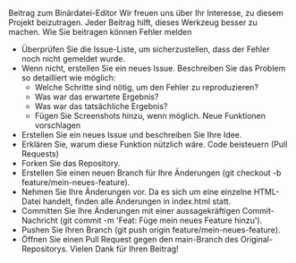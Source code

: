 Beitrag zum Binärdatei-Editor
Wir freuen uns über Ihr Interesse, zu diesem Projekt beizutragen. Jeder Beitrag hilft, dieses Werkzeug besser zu machen.
Wie Sie beitragen können
Fehler melden
 * Überprüfen Sie die Issue-Liste, um sicherzustellen, dass der Fehler noch nicht gemeldet wurde.
 * Wenn nicht, erstellen Sie ein neues Issue. Beschreiben Sie das Problem so detailliert wie möglich:
   * Welche Schritte sind nötig, um den Fehler zu reproduzieren?
   * Was war das erwartete Ergebnis?
   * Was war das tatsächliche Ergebnis?
   * Fügen Sie Screenshots hinzu, wenn möglich.
Neue Funktionen vorschlagen
 * Erstellen Sie ein neues Issue und beschreiben Sie Ihre Idee.
 * Erklären Sie, warum diese Funktion nützlich wäre.
Code beisteuern (Pull Requests)
 * Forken Sie das Repository.
 * Erstellen Sie einen neuen Branch für Ihre Änderungen (git checkout -b feature/mein-neues-feature).
 * Nehmen Sie Ihre Änderungen vor. Da es sich um eine einzelne HTML-Datei handelt, finden alle Änderungen in index.html statt.
 * Committen Sie Ihre Änderungen mit einer aussagekräftigen Commit-Nachricht (git commit -m 'Feat: Füge mein neues Feature hinzu').
 * Pushen Sie Ihren Branch (git push origin feature/mein-neues-feature).
 * Öffnen Sie einen Pull Request gegen den main-Branch des Original-Repositorys.
Vielen Dank für Ihren Beitrag!
